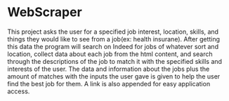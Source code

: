 # WebScraper
This project asks the user for a specified job interest, location, skills, and things they would like to see from a job(ex: health insurane). 
After getting this data the program will search on Indeed for jobs of whatever sort and location, collect data about each job from the html content,
and search through the descriptions of the job to match it with the specified skills and interests of the user. The data and information about the 
jobs plus the amount of matches with the inputs the user gave is given to help the user find the best job for them. A link is also appended for easy
application access. 
